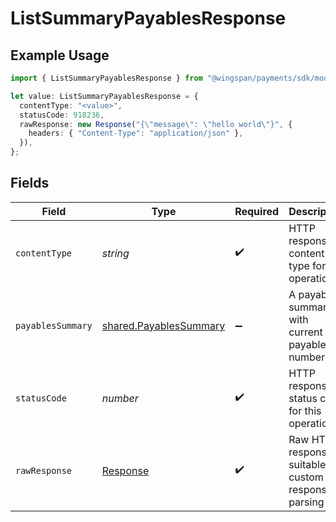 # ListSummaryPayablesResponse

## Example Usage

```typescript
import { ListSummaryPayablesResponse } from "@wingspan/payments/sdk/models/operations";

let value: ListSummaryPayablesResponse = {
  contentType: "<value>",
  statusCode: 918236,
  rawResponse: new Response("{\"message\": \"hello world\"}", {
    headers: { "Content-Type": "application/json" },
  }),
};
```

## Fields

| Field                                                                   | Type                                                                    | Required                                                                | Description                                                             |
| ----------------------------------------------------------------------- | ----------------------------------------------------------------------- | ----------------------------------------------------------------------- | ----------------------------------------------------------------------- |
| `contentType`                                                           | *string*                                                                | :heavy_check_mark:                                                      | HTTP response content type for this operation                           |
| `payablesSummary`                                                       | [shared.PayablesSummary](../../../sdk/models/shared/payablessummary.md) | :heavy_minus_sign:                                                      | A payables summary, with current payables numbers                       |
| `statusCode`                                                            | *number*                                                                | :heavy_check_mark:                                                      | HTTP response status code for this operation                            |
| `rawResponse`                                                           | [Response](https://developer.mozilla.org/en-US/docs/Web/API/Response)   | :heavy_check_mark:                                                      | Raw HTTP response; suitable for custom response parsing                 |